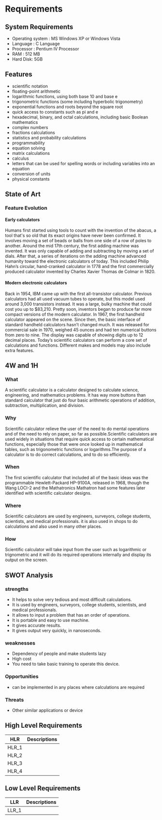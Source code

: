 # Requirements

## System Requirements
 - Operating system : MS Windows XP or Windows Vista
 - Language : C Language
 - Processor : Pentium IV Processor
 - RAM : 512 MB
 - Hard Disk: 5GB
 
 ## Features
 
- scientific notation
- floating-point arithmetic
- logarithmic functions, using both base 10 and base e
- trigonometric functions (some including hyperbolic trigonometry)
- exponential functions and roots beyond the square root
- quick access to constants such as pi and e 
- hexadecimal, binary, and octal calculations, including basic Boolean mathematics
- complex numbers
- fractions calculations
- statistics and probability calculations
- programmability
- equation solving
- matrix calculations
- calculus
- letters that can be used for spelling words or including variables into an equation
- conversion of units
- physical constants

## State of Art
### Feature Evolution
#### Early calculators
Humans first started using tools to count with the invention of the abacus, a tool that's so old that its exact origins have never
been confirmed. It involves moving a set of beads or balls from one side of a row of poles to another.
Around the mid 17th century, the first adding machine was invented. It was only capable of adding and subtracting by moving a set
of dials.
After that, a series of iterations on the adding machine advanced humanity toward the electronic calculators of today. This 
included Philip Hahn’s circular, hand-cranked calculator in 1778 and the first commercially produced calculator invented by Charles 
Xavier Thomas de Colmar in 1820.

#### Modern electronic calculators
Back in 1954, IBM came up with the first all-transistor calculator. Previous calculators had all used vacuum tubes to operate, but
this model used around 3,000 transistors instead. It was a large, bulky machine that could cost you up to $83,210.
Pretty soon, inventors began to produce far more compact versions of the modern calculator. In 1967, the first handheld calculator 
appeared on the scene. Since then, the basic interface of standard handheld calculators hasn’t changed much. It was released for
commercial sale in 1970, weighed 45 ounces and had ten numerical buttons from zero to nine.
The display was capable of showing digits up to 12 decimal places.
Today’s scientific calculators can perform a core set of calculations and functions. Different makes and models may also include 
extra features.

## 4W and 1H

### What
A scientific calculator is a calculator designed to calculate science, engineering, and mathematics problems. It has way more buttons than standard calculator that just do four basic arithmetic operations of addition, subtraction, multiplication, and division.

### Why
Scientific calculator relieve the user  of the need to do mental operations and of the need to rely on paper, so far as possible.Scientific calculators are used widely in situations that require quick access to certain mathematical functions, especially those that were once looked up in mathematical tables, such as trigonometric functions or logarithms.The purpose of a calculator is to do correct calculations, and to do so efficiently.

### When
The first scientific calculator that included all of the basic ideas was the programmable Hewlett-Packard HP-9100A, released in 1968, though the Wang LOCI-2 and the Mathatronics Mathatron had some features later identified with scientific calculator designs.

### Where
Scientific calculators are used by engineers, surveyors, college students, scientists, and medical professionals. it is also used in shops to do calculations and also used in many other places.

### How
Scientific calculator will take input from the user such as logarithmic or trignometric and it will do its required operations internally and display its output on the screen.

## SWOT Analysis
### strengths
- It helps to solve very tedious and most difficult calculations.
- It is used by  engineers, surveyors, college students, scientists, and medical professionals.
- It allows to input a problem that has an order of operations.
- It is portable and easy to use machine.
- It gives accurate results.
- It gives output very quickly, in nanoseconds.
### weaknesses
- Dependency of people and make students lazy
- High cost 
- You need to take basic training to operate this device.
### Opportunities
- can be implemented in any places where calculations are required 
### Threats
- Other similar applications or device

## High Level Requirements
|HLR  | Descriptions       |
|-----|--------------------|
|HLR_1|
|HLR_2|
|HLR_3|
|HLR_4|


## Low Level Requirements
|LLR   | Descriptions      |
|------|-------------------|
|LLR_1 | 





